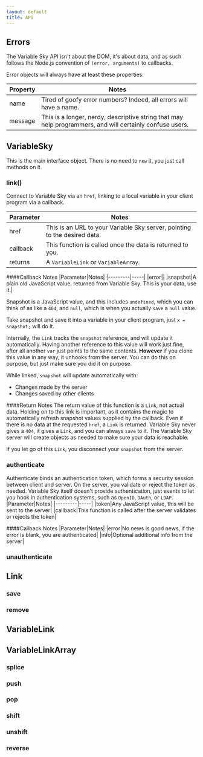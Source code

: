 ```yaml
---
layout: default
title: API
---
```



## Errors
The Variable Sky API isn't about the DOM, it's about data, and as such
follows the Node.js convention of `(error, arguments)` to callbacks.

Error objects will always have at least these properties:

|Property|Notes|
|---------|-----|
|name|Tired of goofy error numbers? Indeed, all errors will have a name.|
|message|This is a longer, nerdy, descriptive string that may help programmers, and will certainly confuse users.|

## VariableSky
This is the main interface object. There is no need to `new` it, you
just call methods on it.

### link()
Connect to Variable Sky via an `href`, linking to a local variable in
your client program via a callback.

|Parameter|Notes|
|---------|-----|
|href|This is an URL to your Variable Sky server, pointing to the desired data.|
|callback|This function is called once the data is returned to you.|
|returns|A `VariableLink` or `VariableArray`.|

####Callback Notes
|Parameter|Notes|
|---------|-----|
|error||
|snapshot|A plain old JavaScript value, returned from Variable Sky. This is your data, use it.|

Snapshot is a JavaScript value, and this includes `undefined`, which you
can think of as like a `404`, and `null`, which is when you actually
`save` a `null` value.

Take snapshot and save it into a variable in your client program, just
`x = snapshot;` will do it.

Internally, the `Link` tracks the `snapshot` reference, and will update
it automatically. Having another reference to this value will work just
fine, after all another `var` just points to the same contents.
**However** if you clone this value in any way, it unhooks from the
server. You can do this on purpose, but just make sure you did it on
purpose.

While linked, `snapshot` will update automatically with:

* Changes made by the server
* Changes saved by other clients

####Return Notes
The return value of this function is a `Link`, not actual data. Holding
on to this link is important, as it contains the magic to automatically
refresh snapshot values supplied by the callback. Even if there is no
data at the requested `href`, a `Link` is returned. Variable Sky
never gives a `404`, it gives a `Link`, and you can always `save` to it.
The Variable Sky server will create objects as needed to make sure your
data is reachable.

If you let go of this `Link`, you disconnect your `snapshot` from the
server.

### authenticate
Authenticate binds an authentication token, which forms a security
session between client and server. On the server, you validate or reject
the token as needed. Variable Sky itself doesn't provide authentication,
just events to let you hook in authentication systems, such as `OpenID`,
`OAuth`, or `LDAP`.
|Parameter|Notes|
|---------|-----|
|token|Any JavaScript value, this will be sent to the server|
|callback|This function is called after the server validates or rejects the token|

####Callback Notes
|Parameter|Notes|
|error|No news is good news, if the error is blank, you are authenticated|
|info|Optional additional info from the server|

### unauthenticate
## Link
### save
### remove
## VariableLink
## VariableLinkArray
### splice
### push
### pop
### shift
### unshift
### reverse


